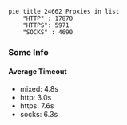 
```mermaid
pie title 24662 Proxies in list
    "HTTP" : 17870
    "HTTPS": 5971
    "SOCKS" : 4690
```

### Some Info
#### Average Timeout

- mixed: 4.8s
- http: 3.0s
- https: 7.6s
- socks: 6.3s
